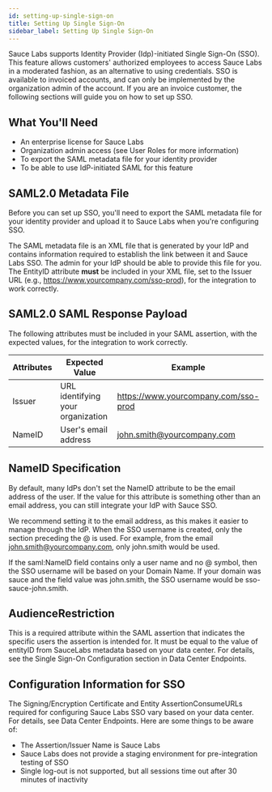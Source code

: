```yaml
---
id: setting-up-single-sign-on
title: Setting Up Single Sign-On
sidebar_label: Setting Up Single Sign-On
---
```

Sauce Labs supports Identity Provider (Idp)-initiated Single Sign-On (SSO). This feature allows customers' authorized employees to access Sauce Labs in a moderated fashion, as an alternative to using credentials. SSO is available to invoiced accounts, and can only be implemented by the organization admin of the account. If you are an invoice customer, the following sections will guide you on how to set up SSO.  

## What You'll Need

- An enterprise license for Sauce Labs
- Organization admin access (see User Roles for more information)
- To export the SAML metadata file for your identity provider
- To be able to use IdP-initiated SAML for this feature

## SAML2.0 Metadata File
Before you can set up SSO, you'll need to export the SAML metadata file for your identity provider and upload it to Sauce Labs when you're configuring SSO.

The SAML metadata file is an XML file that is generated by your IdP and contains information required to establish the link between it and Sauce Labs SSO. The admin for your IdP should be able to provide this file for you. The EntityID attribute **must** be included in your XML file, set to the Issuer URL (e.g., https://www.yourcompany.com/sso-prod), for the integration to work correctly.

## SAML2.0 SAML Response Payload
The following attributes must be included in your SAML assertion, with the expected values, for the integration to work correctly.

| Attributes  | Expected Value | Example |
| ------------- | ------------- | ------------- |
| Issuer  | URL identifying your organization  | https://www.yourcompany.com/sso-prod  |
| NameID  | User's email address  | john.smith@yourcompany.com  |

## NameID Specification
By default, many IdPs don't set the NameID attribute to be the email address of the user. If the value for this attribute is something other than an email address, you can still integrate your IdP with Sauce SSO.

We recommend setting it to the email address, as this makes it easier to manage through the IdP. When the SSO username is created, only the section preceding the @ is used. For example, from the email john.smith@yourcompany.com, only john.smith would be used.

If the saml:NameID field contains only a user name and no @ symbol, then the SSO username will be based on your Domain Name. If your domain was sauce and the field value was john.smith, the SSO username would be sso-sauce-john.smith.

## AudienceRestriction
This is a required attribute within the SAML assertion that indicates the specific users the assertion is intended for. It must be equal to the value of entityID from SauceLabs metadata based on your data center. For details, see the Single Sign-On Configuration section in Data Center Endpoints.

## Configuration Information for SSO
The Signing/Encryption Certificate and Entity AssertionConsumeURLs required for configuring Sauce Labs SSO vary based on your data center. For details, see Data Center Endpoints. Here are some things to be aware of:

- The Assertion/Issuer Name is Sauce Labs
- Sauce Labs does not provide a staging environment for pre-integration testing of SSO
- Single log-out is not supported, but all sessions time out after 30 minutes of inactivity

